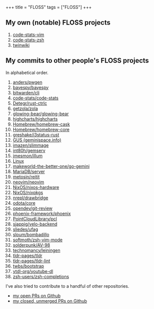 +++
title = "FLOSS"
tags = ["FLOSS"]
+++

## My own (notable) FLOSS projects

1. [code-stats-vim](https://gitlab.com/code-stats/code-stats-vim)
1. [code-stats-zsh](https://gitlab.com/code-stats/code-stats-zsh)
1. [twinwiki](https://sr.ht/~dancek/twinwiki/)

## My commits to other people's FLOSS projects

In alphabetical order.

1. [anders/pwgen](https://github.com/anders/pwgen/commits?author=dancek)
1. [bayespy/bayespy](https://github.com/bayespy/bayespy/commits?author=dancek)
1. [bitwarden/cli](https://github.com/bitwarden/cli/commits?author=dancek)
1. [code-stats/code-stats](https://gitlab.com/code-stats/code-stats/commit/cd7b716c4d3aa7ba08133988e5e4acc041be3cba)
1. [Detegr/rust-ctrlc](https://github.com/Detegr/rust-ctrlc/commits?author=dancek)
1. [getzola/zola](https://github.com/getzola/zola/commits?author=dancek)
1. [glowing-bear/glowing-bear](https://github.com/glowing-bear/glowing-bear/commits?author=dancek)
1. [highcharts/highcharts](https://github.com/highcharts/highcharts/commits?author=dancek)
1. [Homebrew/homebrew-cask](https://github.com/Homebrew/homebrew-cask/commits?author=dancek)
1. [Homebrew/homebrew-core](https://github.com/Homebrew/homebrew-core/commits?author=dancek)
1. [greshake/i3status-rust](https://github.com/greshake/i3status-rust/commits?author=dancek)
1. [GUS (geminispace.info)](https://src.clttr.info/rwa/geminispace.info/commits/branch/master/search?q=author%3Ahannu%40hrtk.in)
1. [imazen/slimmage](https://github.com/imazen/slimmage/commits?author=dancek)
1. [int80h/gemserv](https://git.sr.ht/~int80h/gemserv/log)
1. [jmesmon/illum](https://github.com/jmesmon/illum/commits?author=dancek)
1. [Linux](https://git.kernel.org/pub/scm/linux/kernel/git/next/linux-next.git/log/?qt=author&q=Hannu+Hartikainen)
1. [makeworld-the-better-one/go-gemini](https://github.com/makeworld-the-better-one/go-gemini/commits?author=dancek)
1. [MariaDB/server](https://github.com/MariaDB/server/commits?author=dancek)
1. [metosin/reitit](https://github.com/metosin/reitit/commits?author=dancek)
1. [neovim/neovim](https://github.com/neovim/neovim/commits/master?author=dancek)
1. [NixOS/nixos-hardware](https://github.com/NixOS/nixos-hardware/commits?author=dancek)
1. [NixOS/nixpkgs](https://github.com/NixOS/nixpkgs/commits?author=dancek)
1. [nrepl/drawbridge](https://github.com/nrepl/drawbridge/commits?author=dancek)
1. [odota/core](https://github.com/odota/core/commits?author=dancek)
1. [opendev/git-review](https://review.opendev.org/#/q/owner:%22Hannu+Hartikainen%22)
1. [phoenix-framework/phoenix](https://github.com/phoenixframework/phoenix/commits?author=dancek)
1. [PointCloudLibrary/pcl](https://github.com/PointCloudLibrary/pcl/commit/e03532a23362e097fa286e4dda64d3425c6bc8bf)
1. [sjappig/velo-backend](https://github.com/sjappig/velo-backend/commits?author=dancek)
1. [sliedes/ufag](https://github.com/sliedes/ufag/commits?author=dancek)
1. [sloum/bombadillo](https://tildegit.org/sloum/bombadillo/commits/branch/master/search?q=author%3Ahannu.hartikainen%40gmail.com)
1. [softmoth/zsh-vim-mode](https://github.com/softmoth/zsh-vim-mode/commits?author=dancek)
1. [solderpunk/AV-98](https://tildegit.org/solderpunk/AV-98/commits/branch/master/search?q=author%3Ahannu.hartikainen%40gmail.com)
1. [technomancy/leiningen](https://github.com/technomancy/leiningen/commits/master?author=dancek)
1. [tldr-pages/tldr](https://github.com/tldr-pages/tldr/commits?author=dancek)
1. [tldr-pages/tldr-lint](https://github.com/tldr-pages/tldr-lint/commits?author=dancek)
1. [twbs/bootstrap](https://github.com/twbs/bootstrap/commits?author=dancek)
1. [ytdl-org/youtube-dl](https://github.com/ytdl-org/youtube-dl/commits?author=dancek)
1. [zsh-users/zsh-completions](https://github.com/zsh-users/zsh-completions/commits?author=dancek)


I've also tried to contribute to a handful of other repositories.
- [my open PRs on Github](https://github.com/search?q=is%3Aopen+is%3Apr+author%3Adancek)
- [my closed, unmerged PRs on Github](https://github.com/search?q=is%3Apr+author%3Adancek+is%3Aclosed+is%3Aunmerged)

